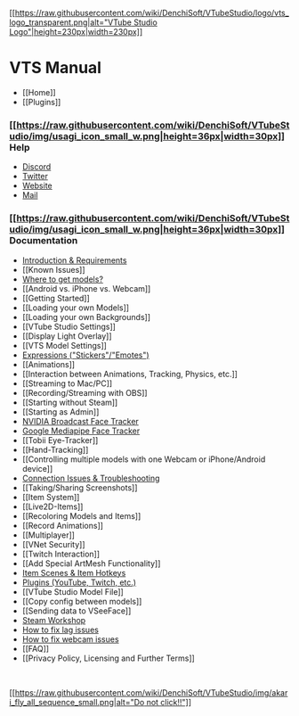 [[[https://raw.githubusercontent.com/wiki/DenchiSoft/VTubeStudio/logo/vts_logo_transparent.png|alt="VTube Studio Logo"|height=230px|width=230px]]](https://github.com/DenchiSoft/VTubeStudio/wiki)

VTS Manual
=====================
- [[Home]]
- [[Plugins]]

### [[https://raw.githubusercontent.com/wiki/DenchiSoft/VTubeStudio/img/usagi_icon_small_w.png|height=36px|width=30px]] Help 
- [Discord](https://discord.gg/VTubeStudio)
- [Twitter](https://twitter.com/VTubeStudio)
- [Website](https://denchisoft.com)
- [Mail](mailto:denchi@denchisoft.com)

### [[https://raw.githubusercontent.com/wiki/DenchiSoft/VTubeStudio/img/usagi_icon_small_w.png|height=36px|width=30px]] Documentation
* [Introduction & Requirements](https://github.com/DenchiSoft/VTubeStudio/wiki/Introduction-&-Requirements)
* [[Known Issues]]
* [Where to get models?](https://github.com/DenchiSoft/VTubeStudio/wiki/Models)
* [[Android vs. iPhone vs. Webcam]]
* [[Getting Started]]
* [[Loading your own Models]]
* [[Loading your own Backgrounds]]
* [[VTube Studio Settings]]
* [[Display Light Overlay]]
* [[VTS Model Settings]]
* [Expressions ("Stickers"/"Emotes")](https://github.com/DenchiSoft/VTubeStudio/wiki/Expressions-(a.k.a.-Stickers-or-Emotes))
* [[Animations]]
* [[Interaction between Animations, Tracking, Physics, etc.]]
* [[Streaming to Mac/PC]]
* [[Recording/Streaming with OBS]]
* [[Starting without Steam]]
* [[Starting as Admin]]
* [NVIDIA Broadcast Face Tracker](https://github.com/DenchiSoft/VTubeStudio/wiki/NVIDIA-Webcam-Tracker)
* [Google Mediapipe Face Tracker](https://github.com/DenchiSoft/VTubeStudio/wiki/Mediapipe-Webcam-Tracker)
* [[Tobii Eye-Tracker]]
* [[Hand-Tracking]]
* [[Controlling multiple models with one Webcam or iPhone/Android device]]
* [Connection Issues & Troubleshooting](https://github.com/DenchiSoft/VTubeStudio/wiki/Connection-Issues-&-Troubleshooting)
* [[Taking/Sharing Screenshots]]
* [[Item System]]
* [[Live2D-Items]]
* [[Recoloring Models and Items]]
* [[Record Animations]]
* [[Multiplayer]]
* [[VNet Security]]
* [[Twitch Interaction]]
* [[Add Special ArtMesh Functionality]]
* [Item Scenes & Item Hotkeys](https://github.com/DenchiSoft/VTubeStudio/wiki/Item-Scenes-and-Item-Hotkeys)
* [Plugins (YouTube, Twitch, etc.)](https://github.com/DenchiSoft/VTubeStudio/wiki/Plugins)
* [[VTube Studio Model File]]
* [[Copy config between models]]
* [[Sending data to VSeeFace]]
* [Steam Workshop](https://github.com/DenchiSoft/VTubeStudio/wiki/Workshop)
* [How to fix lag issues](https://github.com/DenchiSoft/VTubeStudio/wiki/Lag-Troubleshooting)
* [How to fix webcam issues](https://github.com/DenchiSoft/VTubeStudio/wiki/Webcam-Troubleshooting)
* [[FAQ]]
* [[Privacy Policy, Licensing and Further Terms]]

<br/>

[[[https://raw.githubusercontent.com/wiki/DenchiSoft/VTubeStudio/img/akari_fly_all_sequence_small.png|alt="Do not click!!"]]](https://github.com/DenchiSoft/VTubeStudio/wiki/_Secret-Page)
